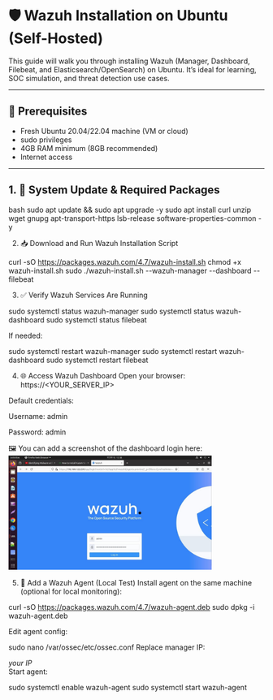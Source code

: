 # 🛡️ Wazuh Installation on Ubuntu (Self-Hosted)

This guide will walk you through installing Wazuh (Manager, Dashboard, Filebeat, and Elasticsearch/OpenSearch) on Ubuntu. It’s ideal for learning, SOC simulation, and threat detection use cases.

---

## 📌 Prerequisites

- Fresh Ubuntu 20.04/22.04 machine (VM or cloud)
- sudo privileges
- 4GB RAM minimum (8GB recommended)
- Internet access

---

## 1. 🧰 System Update & Required Packages

bash
sudo apt update && sudo apt upgrade -y
sudo apt install curl unzip wget gnupg apt-transport-https lsb-release software-properties-common -y


2. 📥 Download and Run Wazuh Installation Script

curl -sO https://packages.wazuh.com/4.7/wazuh-install.sh
chmod +x wazuh-install.sh
sudo ./wazuh-install.sh --wazuh-manager --dashboard --filebeat


3. ✅ Verify Wazuh Services Are Running

sudo systemctl status wazuh-manager
sudo systemctl status wazuh-dashboard
sudo systemctl status filebeat


If needed:

sudo systemctl restart wazuh-manager
sudo systemctl restart wazuh-dashboard
sudo systemctl restart filebeat


4. 🌐 Access Wazuh Dashboard
Open your browser: https://<YOUR_SERVER_IP>

Default credentials:

Username: admin

Password: admin

🖼️ You can add a screenshot of the dashboard login here:
<img src="screenshots_wazuh/Login%20details.jpg" alt="Login details" width="400"/>




5. 🤖 Add a Wazuh Agent (Local Test)
Install agent on the same machine (optional for local monitoring):

curl -sO https://packages.wazuh.com/4.7/wazuh-agent.deb
sudo dpkg -i wazuh-agent.deb


Edit agent config:

sudo nano /var/ossec/etc/ossec.conf
Replace manager IP:

<server>
  <address>your IP </address>
</server>
Start agent:

sudo systemctl enable wazuh-agent
sudo systemctl start wazuh-agent



